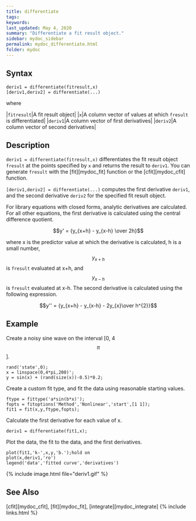 ```yaml
---
title: differentiate
tags:
keywords:
last_updated: May 4, 2020
summary: "Differentiate a fit result object."
sidebar: mydoc_sidebar
permalink: mydoc_differentiate.html
folder: mydoc
---
```

## Syntax
`deriv1 = differentiate(fitresult,x)` <br>
`[deriv1,deriv2] = differentiate(...)`

where

|`fitresult`|A fit result object|
|`x`|A column vector of values at which `fresult` is differentiated|
|`deriv1`|A column vector of first derivatives|
|`deriv2`|A column vector of second derivatives|

## Description
`deriv1 = differentiate(fitresult,x)` differentiates the fit result object `fresult` at the points specified by `x` and returns the result to `deriv1`. You can generate `fresult` with the [fit][mydoc_fit] function or the [cfit][mydoc_cfit] function.

`[deriv1,deriv2] = differentiate(...)` computes the first derivative `deriv1`, and the second derivative `deriv2` for the specified fit result object.

For library equations with closed forms, analytic derivatives are calculated. For all other equations, the first derivative is calculated using the central difference quotient.

$$y' = {y_{x+h} - y_{x-h} \over 2h}$$

where x is the predictor value at which the derivative is calculated, h is a small number, $$y_{x+h}$$ is `fresult` evaluated at x+h, and $$y_{x-h}$$ is `fresult` evaluated at x-h. The second derivative is calculated using the following expression.

$$y'' = {y_{x+h} - y_{x-h} - 2y_{x}\over h^{2}}$$

## Example
Create a noisy sine wave on the interval [0, 4$$\pi$$].

```
rand('state',0);
x = linspace(0,4*pi,200)';
y = sin(x) + (rand(size(x))-0.5)*0.2;
```

Create a custom fit type, and fit the data using reasonable starting values.

```
ftype = fittype('a*sin(b*x)');
fopts = fitoptions('Method','Nonlinear','start',[1 1]);
fit1 = fit(x,y,ftype,fopts);
```

Calculate the first derivative for each value of x.

```
deriv1 = differentiate(fit1,x);
```

Plot the data, the fit to the data, and the first derivatives.

```
plot(fit1,'k-',x,y,'b.');hold on
plot(x,deriv1,'ro')
legend('data','fitted curve','derivatives')
```

{% include image.html file="deriv1.gif" %}

## See Also
[cfit][mydoc_cfit], [fit][mydoc_fit], [integrate][mydoc_integrate]
{% include links.html %}
